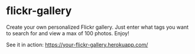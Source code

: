 # flickr-gallery

Create your own personalized Flickr gallery. Just enter what tags you want to search for and view a max of 100 photos. Enjoy!

See it in action: https://your-flickr-gallery.herokuapp.com/

